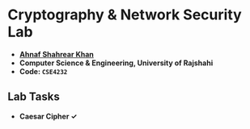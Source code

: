 # Cryptography & Network Security Lab
- **[Ahnaf Shahrear Khan](https://github.com/ahnafshahrear)**
- **Computer Science & Engineering, University of Rajshahi**
- **Code: `CSE4232`**

## Lab Tasks
- **Caesar Cipher ✓**